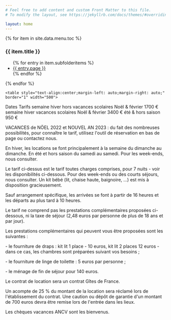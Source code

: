 ```yaml
---
# Feel free to add content and custom Front Matter to this file.
# To modify the layout, see https://jekyllrb.com/docs/themes/#overriding-theme-defaults

layout: home
---
```


<html>
  <head>
    <meta charset="utf-8">
    <script type="text/javascript" src="https://widget.itea.fr/js/itea_widget.js"></script
  </head>
  <body>
      
{% for item in site.data.menu.toc %}
    <h3>{{ item.title }}</h3>
      <ul>
        {% for entry in item.subfolderitems %}
          <li><a href="{{ entry.url }}">{{ entry.page }}</a></li>
        {% endfor %}
      </ul>
{% endfor %}
  
    <table style="text-align:center;margin-left: auto;margin-right: auto;" border="1" width="500">
  <colgroup>
    <col width="1000">
    <col width="100">
  </colgroup>
<tbody>

<tr>
   <th>Dates</th>
   <th>Tarifs</th>
</tr>
<tr>
  <td>semaine hiver hors vacances scolaires Noël & février</td>
  <td>1700&nbsp;€</td>
<tr>
  <td>semaine hiver vacances scolaires Noël & février</td>
  <td>3400&nbsp;€</td>
<tr>
  <td>été & hors saison</td>
  <td>950&nbsp;€</td>
</tr>
</tr>
</tbody>
</table>

<br/>
<p>VACANCES de NÖEL 2022 et NOUVEL AN 2023 : du fait des nombreuses possibilités, pour connaître le tarif, utilisez l'outil de réservation en bas de page ou contactez nous. </p>

<p>En hiver, les locations se font principalement à la semaine du dimanche au dimanche. En été et hors saison du samedi au samedi. Pour les week-ends, nous consulter. </p>

<p>Le tarif ci-dessus est le tarif toutes charges comprises, pour 7 nuits - voir les disponibilités ci-dessous. Pour des week-ends ou des courts séjours, nous consulter. Un kit bébé (lit, chaise haute, baignoire, ...) est mis à disposition gracieusement. </p>
<p>Sauf arrangement spécifique, les arrivées se font à partir de 16 heures et les départs au plus tard à 10 heures.</p>
<p>Le tarif ne comprend pas les prestations complémentaires proposées ci-dessous, ni la taxe de séjour (2,48 euros par personne de plus de 18 ans et par jour).</p>
<p>Les prestations complémentaires qui peuvent vous être proposées sont les suivantes :</p>
<p>- le fourniture de draps : kit lit 1 place - 10 euros, kit lit 2 places 12 euros - dans ce cas, les chambres sont préparées suivant vos besoins ;</p>
<p>- le fourniture de linge de toilette : 5 euros par personne ;</p>
<p>- le ménage de fin de séjour pour 140 euros.</p>
<p>Le contrat de location sera un contrat Gîtes de France.</p>
<p>Un acompte de 25 % du montant de la location sera réclamé lors de l'établissement du contrat. Une caution ou dépôt de garantie d'un montant de 700 euros devra être remise lors de l'entrée dans les lieux.</p>
<p>Les chèques vacances ANCV sont les bienvenus.</p>
<p style="text-align: center;">
  
<script type='text/javascript'>
  var parametresWidget = {
    key : 'tftr8_fc',
    numGite : '73G148140',
    widget : 'resa',
  };
  widgetIteaGL(parametresWidget);
</script>

